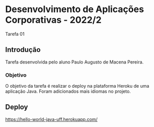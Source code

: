 # Desenvolvimento de Aplicações Corporativas - 2022/2 

Tarefa 01

## Introdução

Tarefa desenvolvida pelo aluno Paulo Augusto de Macena Pereira. 

### Objetivo
O objetivo da tarefa é realizar o deploy na plataforma Heroku de uma aplicação Java.
Foram adicionados mais idiomas no projeto.

## Deploy

https://hello-world-java-uff.herokuapp.com/





